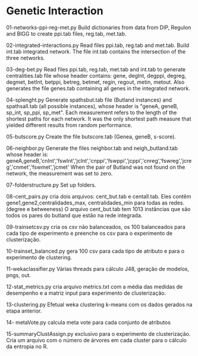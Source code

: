﻿Genetic Interaction
==================
01-networks-ppi-reg-met.py
Build dictionaries from data from DIP, Regulon and BIGG to create ppi.tab files, reg.tab, met.tab.

02-integrated-interactions.py
Read files ppi.tab, reg.tab and met.tab. Build int.tab integrated network.
The file int.tab contains the intersection of the three networks.

03-deg-bet.py
Read files ppi.tab, reg.tab, met.tab and int.tab to generate centralities.tab file whose header contains:
gene, degInt, degppi, degreg, degmet, betInt, betppi, betreg, betmet, regin, regout, metin, metout. Also generates the file genes.tab containing all genes in the integrated network.

04-splenght.py
Generate spathsbut.tab file (Butland instances) and spathsall.tab (all possible instances), whose header is "geneA, geneB, sp_int, sp_ppi, sp_met". Each measurement refers to the length of the shortest paths for each network. It was the only shortest path measure that yielded  different results from random performance.

05-butscore.py
Create the file butscore.tab (Genea, geneB, s-score).

06-neighbor.py
Generate the files neighbor.tab and neigh_butland.tab whose header is:
geneA,geneB,'cnInt','fswInt','jcInt','cnppi','fswppi','jcppi','cnreg','fswreg','jcreg','cnmet','fswmet','jcmet'
When the pair of Butland was not found on the network, the measurement was set to zero.

07-folderstructure.py
Set up folders.

08-cent_pairs.py
cria dois arquivos: cent_but.tab e centall.tab. Eles contêm gene1,gene2,centralidades_max, centralidades_min para todas as redes. (degree e betweeness)
O arquivo cent_but.tab tem 1013 instâncias que são todos os pares do butland que estão na rede integrada.

09-trainsetcsv.py
cria os csv não balanceados, os 100 balanceados para cada tipo de experimento e preenche os csv para o experimento de clusterização.

10-trainset_balanced.py
gera 100 csv para cada tipo de atributo e para o experimento de clustering.

11-wekaclassifier.py
Várias threads para cálculo J48, geração de modelos, pngs, out.

12-stat_metrics.py
cria arquivo metrics.txt com a média das medidas de desempenho e a matriz input para experimento de clusterização.

13-clustering.py
Efetual weka clustering k-means com os dados gerados na etapa anterior.

14- metaVote.py
calcula meta vote para cada conjunto de atributos

15-summaryClustAssign.py
exclusivo para o experimento de clusterização. Cria um arquivo com o número de árvores em cada cluster para o cálculo da entropia no R.
